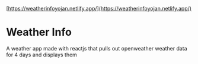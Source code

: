 [https://weatherinfoyojan.netlify.app/](https://weatherinfoyojan.netlify.app/)
# Weather Info
A weather app made with reactjs that pulls out openweather weather data for 4 days and displays them
